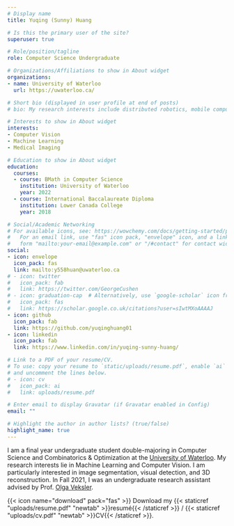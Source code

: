 ```yaml
---
# Display name
title: Yuqing (Sunny) Huang

# Is this the primary user of the site?
superuser: true

# Role/position/tagline
role: Computer Science Undergraduate

# Organizations/Affiliations to show in About widget
organizations:
- name: University of Waterloo
  url: https://uwaterloo.ca/

# Short bio (displayed in user profile at end of posts)
# bio: My research interests include distributed robotics, mobile computing and programmable matter.

# Interests to show in About widget
interests:
- Computer Vision
- Machine Learning
- Medical Imaging

# Education to show in About widget
education:
  courses:
  - course: BMath in Computer Science
    institution: University of Waterloo
    year: 2022
  - course: International Baccalaureate Diploma
    institution: Lower Canada College
    year: 2018

# Social/Academic Networking
# For available icons, see: https://wowchemy.com/docs/getting-started/page-builder/#icons
#   For an email link, use "fas" icon pack, "envelope" icon, and a link in the
#   form "mailto:your-email@example.com" or "/#contact" for contact widget.
social:
- icon: envelope
  icon_pack: fas
  link: mailto:y558huan@uwaterloo.ca
# - icon: twitter
#   icon_pack: fab
#   link: https://twitter.com/GeorgeCushen
# - icon: graduation-cap  # Alternatively, use `google-scholar` icon from `ai` icon pack
#   icon_pack: fas
#   link: https://scholar.google.co.uk/citations?user=sIwtMXoAAAAJ
- icon: github
  icon_pack: fab
  link: https://github.com/yuqinghuang01
- icon: linkedin
  icon_pack: fab
  link: https://www.linkedin.com/in/yuqing-sunny-huang/

# Link to a PDF of your resume/CV.
# To use: copy your resume to `static/uploads/resume.pdf`, enable `ai` icons in `params.toml`, 
# and uncomment the lines below.
# - icon: cv
#   icon_pack: ai
#   link: uploads/resume.pdf

# Enter email to display Gravatar (if Gravatar enabled in Config)
email: ""

# Highlight the author in author lists? (true/false)
highlight_name: true
---
```


I am a final year undergraduate student double-majoring in Computer Science and Combinatorics & Optimization at the [University of Waterloo](https://uwaterloo.ca/). My research interests lie in Machine Learning and Computer Vision. I am particularly interested in image segmentation, visual detection, and 3D reconstruction.
In Fall 2021, I was an undergraduate research assistant advised by Prof. [Olga Veksler](https://cs.uwaterloo.ca/~oveksler/).

{{< icon name="download" pack="fas" >}} Download my {{< staticref "uploads/resume.pdf" "newtab" >}}resumé{{< /staticref >}} / {{< staticref "uploads/cv.pdf" "newtab" >}}CV{{< /staticref >}}.
